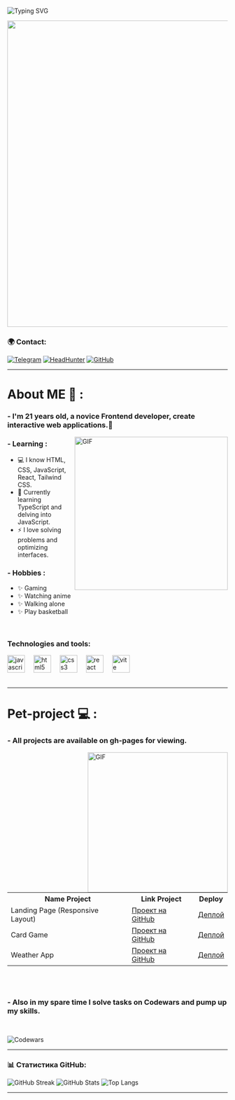  ![Typing SVG](https://readme-typing-svg.demolab.com?font=Fira+Code&pause=1000&color=6793F7&width=435&lines=Hi👋%2C+everyone!+I'm+Michael.;Welcome+to+my+Github+profile!+)

<p align="center">
 
  <img src="https://i.pinimg.com/originals/90/70/32/9070324cdfc07c68d60eed0c39e77573.gif" width="700">
</p>






### 🌍 Contact:
[![Telegram](https://img.shields.io/badge/Telegram-26A5E4?style=for-the-badge&logo=telegram&logoColor=white)](https://t.me/darknesszxc)
[![HeadHunter](https://img.shields.io/badge/HeadHunter-990000?style=for-the-badge&logo=hh.ru&logoColor=white)](https://hh.ru/resume/7e5f8b19ff0d9731510039ed1f7a4a46484a6f)
[![GitHub](https://img.shields.io/badge/GitHub-181717?style=for-the-badge&logo=github&logoColor=white)](https://github.com/darknesszxc)




---
# About ME 💬 :

### - I'm 21 years old, a novice Frontend developer, create interactive web applications.🎨



<img hight="359" width="350" alt="GIF" align="right" src="https://i.pinimg.com/736x/ff/d6/8a/ffd68a8dcfe161385f57e1d39a9ea94b.jpg">


### - Learning :


- 💻 I know HTML, CSS, JavaScript, React, Tailwind CSS.
- 🌱 Currently learning TypeScript and delving into JavaScript.
- ⚡ I love solving problems and optimizing interfaces.


### - Hobbies : 
- ✨ Gaming 
- ✨ Watching аnime
- ✨ Walking аlone 
- ✨ Play basketball

</br>

 


### Technologies and tools:

<div align="left" >
  <img src="https://cdn.jsdelivr.net/gh/devicons/devicon/icons/javascript/javascript-original.svg" height="40" alt="javascript logo"  />
  <img width="12" />
  <img src="https://cdn.jsdelivr.net/gh/devicons/devicon/icons/html5/html5-original.svg" height="40" alt="html5 logo"  />
  <img width="12" />
  <img src="https://cdn.jsdelivr.net/gh/devicons/devicon/icons/css3/css3-original.svg" height="40" alt="css3 logo"  />
  <img width="12" />
  <img src="https://cdn.jsdelivr.net/gh/devicons/devicon/icons/react/react-original.svg" height="40" alt="react logo"  />
  <img width="12" />
  <img src="https://skillicons.dev/icons?i=vite" height="40" alt="vite logo"  />
  <img width="12" />

</div>


</br>

---

# Pet-project 💻 :

### - All projects are available on gh-pages for viewing.



<img hight="800" width="320" alt="GIF" align="right" src="https://i.pinimg.com/736x/b4/1f/06/b41f064d8224adc54134408638d08f49.jpg">


<p align="left">
  <table>
    <tr>
      <th>Name Project</th>
      <th>Link Project</th>
      <th>Deploy</th>
    </tr>
    <tr>
      <td>Landing Page (Responsive Layout)</td>
      <td><a href="https://github.com/darknesszxc/landing-page">Проект на GitHub</a></td>
      <td><a href="https://darknesszxc.github.io/landing-page/">Деплой</a></td>
    </tr>
    <tr>
      <td>Card Game</td>
      <td><a href="https://github.com/darknesszxc/cards-game">Проект на GitHub</a></td>
      <td><a href="https://darknesszxc.github.io/cards-game/">Деплой</a></td>
    </tr>
    <tr>
      <td>Weather App</td>
      <td><a href="https://github.com/darknesszxc/WeatherApp">Проект на GitHub</a></td>
      <td><a href="https://darknesszxc.github.io/WeatherApp/">Деплой</a></td>
    </tr>
  </table>
</p>

</br>
</br>

### - Also in my spare time I solve tasks on Codewars and pump up my skills.

</br>

![Codewars](https://github.r2v.ch/codewars?user=darknesszxc&stroke=%23BB432C&theme=gradient_midnight_puple_by_level)



---




### 📊 Статистика GitHub:
![GitHub Streak](https://github-readme-streak-stats.herokuapp.com/?user=darknesszxc&theme=radical)
![GitHub Stats](https://github-readme-stats.vercel.app/api?username=darknesszxc&show_icons=true&theme=radical)
![Top Langs](https://github-readme-stats.vercel.app/api/top-langs/?username=darknesszxc&layout=compact&theme=radical)

---





